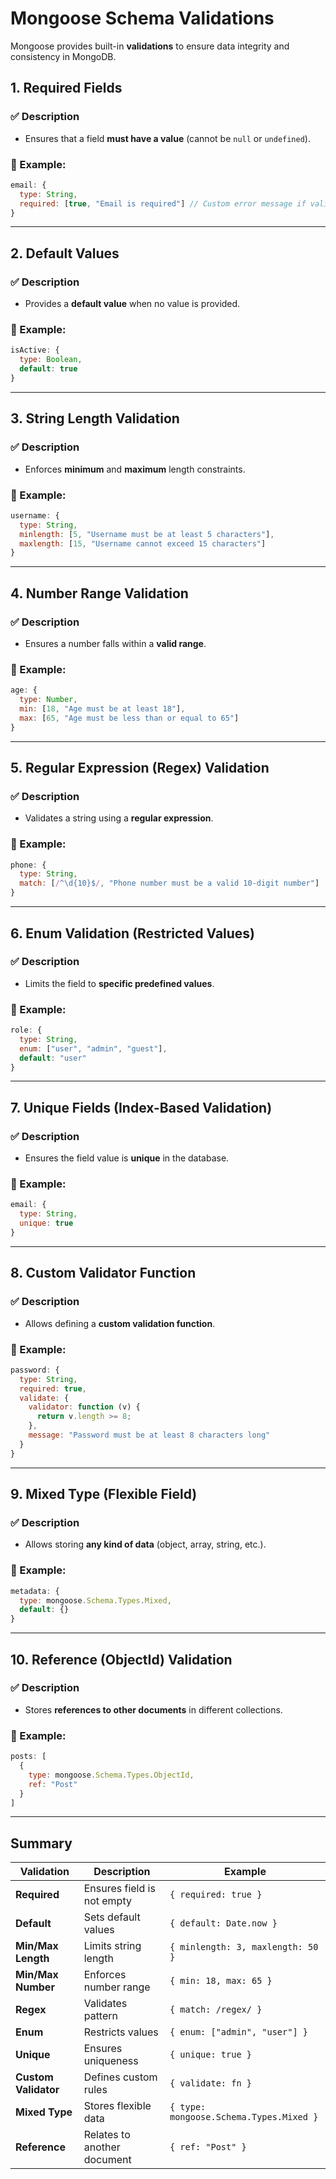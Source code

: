 # Mongoose Schema Validations

Mongoose provides built-in **validations** to ensure data integrity and consistency in MongoDB.

## 1. Required Fields
### ✅ Description
- Ensures that a field **must have a value** (cannot be `null` or `undefined`).

### 📌 Example:
```js
email: {
  type: String,
  required: [true, "Email is required"] // Custom error message if validation fails
}
```

---

## 2. Default Values
### ✅ Description
- Provides a **default value** when no value is provided.

### 📌 Example:
```js
isActive: {
  type: Boolean,
  default: true
}
```

---

## 3. String Length Validation
### ✅ Description
- Enforces **minimum** and **maximum** length constraints.

### 📌 Example:
```js
username: {
  type: String,
  minlength: [5, "Username must be at least 5 characters"],
  maxlength: [15, "Username cannot exceed 15 characters"]
}
```

---

## 4. Number Range Validation
### ✅ Description
- Ensures a number falls within a **valid range**.

### 📌 Example:
```js
age: {
  type: Number,
  min: [18, "Age must be at least 18"],
  max: [65, "Age must be less than or equal to 65"]
}
```

---

## 5. Regular Expression (Regex) Validation
### ✅ Description
- Validates a string using a **regular expression**.

### 📌 Example:
```js
phone: {
  type: String,
  match: [/^\d{10}$/, "Phone number must be a valid 10-digit number"]
}
```

---

## 6. Enum Validation (Restricted Values)
### ✅ Description
- Limits the field to **specific predefined values**.

### 📌 Example:
```js
role: {
  type: String,
  enum: ["user", "admin", "guest"],
  default: "user"
}
```

---

## 7. Unique Fields (Index-Based Validation)
### ✅ Description
- Ensures the field value is **unique** in the database.

### 📌 Example:
```js
email: {
  type: String,
  unique: true
}
```

---

## 8. Custom Validator Function
### ✅ Description
- Allows defining a **custom validation function**.

### 📌 Example:
```js
password: {
  type: String,
  required: true,
  validate: {
    validator: function (v) {
      return v.length >= 8;
    },
    message: "Password must be at least 8 characters long"
  }
}
```

---

## 9. Mixed Type (Flexible Field)
### ✅ Description
- Allows storing **any kind of data** (object, array, string, etc.).

### 📌 Example:
```js
metadata: {
  type: mongoose.Schema.Types.Mixed,
  default: {}
}
```

---

## 10. Reference (ObjectId) Validation
### ✅ Description
- Stores **references to other documents** in different collections.

### 📌 Example:
```js
posts: [
  {
    type: mongoose.Schema.Types.ObjectId,
    ref: "Post"
  }
]
```

---

## Summary

| Validation | Description | Example |
|------------|------------|---------|
| **Required** | Ensures field is not empty | `{ required: true }` |
| **Default** | Sets default values | `{ default: Date.now }` |
| **Min/Max Length** | Limits string length | `{ minlength: 3, maxlength: 50 }` |
| **Min/Max Number** | Enforces number range | `{ min: 18, max: 65 }` |
| **Regex** | Validates pattern | `{ match: /regex/ }` |
| **Enum** | Restricts values | `{ enum: ["admin", "user"] }` |
| **Unique** | Ensures uniqueness | `{ unique: true }` |
| **Custom Validator** | Defines custom rules | `{ validate: fn }` |
| **Mixed Type** | Stores flexible data | `{ type: mongoose.Schema.Types.Mixed }` |
| **Reference** | Relates to another document | `{ ref: "Post" }` |
